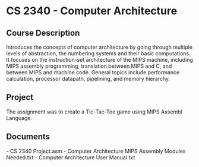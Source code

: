 <h1>CS 2340 - Computer Architecture</h1>

<h2>Course Description</h2>  
<p>Introduces the concepts of computer architecture by going through multiple levels of abstraction, the numbering systems and their basic computations. It focuses on the instruction-set architecture of the MIPS machine, including MIPS assembly programming, translation between MIPS and C, and between MIPS and machine code. General topics include performance calculation, processor datapath, pipelining, and memory hierarchy.</p>

<h2>Project</h2>
<p>The assignment was to create a Tic-Tac-Toe game using MIPS Assembl Language.</p>

<h2>Documents</h2>
- CS 2340 Project.asm
- Computer Architecture MIPS Assembly Modules Needed.txt
- Computer Architecture User Manual.txt
